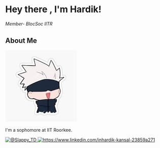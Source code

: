 # Hey there , I'm Hardik! 

###### Member- BlocSoc IITR

## About Me <picture>
 <img alt="Be there !" src="https://github.com/GoofyCoder16/GoofyCoder16/blob/main/download.jpeg">
</picture>

I'm a sophomore at IIT Roorkee.


<a href="https://twitter.com/Slappy_TD">
<picture>
 <img alt="@Slappy_TD" src="https://camo.githubusercontent.com/5d03c86f6a75f7cbe80d135d9162fbf6dc46a31253cf30a8e9bb8279b4d574d3/68747470733a2f2f696d672e736869656c64732e696f2f62616467652f547769747465722d3144413146323f7374796c653d666f722d7468652d6261646765266c6f676f3d74776974746572266c6f676f436f6c6f723d7768697465">
</picture>
</a>
<a href="https://www.linkedin.com/in/hardik-kansal-23859a271">
<picture>
 <img alt="https://www.linkedin.com/inhardik-kansal-23859a271" src="https://camo.githubusercontent.com/a80d00f23720d0bc9f55481cfcd77ab79e141606829cf16ec43f8cacc7741e46/68747470733a2f2f696d672e736869656c64732e696f2f62616467652f4c696e6b6564496e2d3030373742353f7374796c653d666f722d7468652d6261646765266c6f676f3d6c696e6b6564696e266c6f676f436f6c6f723d7768697465" >
</picture>
</a>



